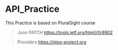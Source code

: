 # API_Practice

This Practice is based on PluralSight course

>Json PATCH
https://tools.ietf.org/html/rfc6902

>Providers
https://nlog-project.org

